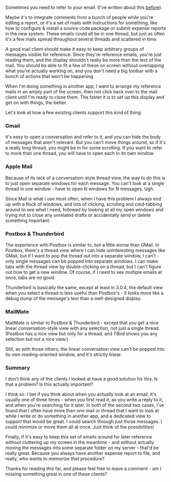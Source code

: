 <!--
.. title: Handling Reference Emails
.. date: 2011/04/26 09:44
.. slug: handling-reference-emails
.. link:
.. description:
.. tags: email, apple-mail, email, gmail, mikechecksmail, postbox, thunderbird, thunderbird-3
-->


Sometimes you need to refer to your email. (I've written about this [before](http://michael-mccracken.net/2007/06/the-read-once-email-client-and-reference-emails/)).

Maybe it's to integrate comments from a bunch of people while you're editing a report, or it's a set of mails with instructions for something, like how to configure & install a source code package or submit expense reports in the new system. These emails could all be in one thread, but just as often it's a few mails spread throughout several threads and scattered in time.

A good mail client should make it easy to keep arbitrary groups of messages visible for reference. Since they're reference emails, you're just reading them, and the display shouldn't really be more than the text of the mail. You should be able to fit a few of these on screen without overlapping what you're actually working on, and you don't need a big toolbar with a bunch of actions that won't be happening.

When I'm doing something in another app, I want to arrange my reference mails in an empty part of the screen, then not click back over to the mail client until I'm ready to close them. The faster it is to set up this display and get on with things, the better. 

Let's look at how a few existing clients support this kind of thing:

### Gmail

It's easy to open a conversation and refer to it, and you can hide the body of messages that aren't relevant. But you can't move things around, so if it's a really long thread, you might be in for some scrolling. If you want to refer to more than one thread, you will have to open each in its own window.

### Apple Mail

Because of its lack of a conversation-style thread view, the way to do this is to just open separate windows for each message. You can't look at a single thread in one window - have to open N windows for N messages. Ugh.

Since Mail is what I use most often, when I have this problem I always end up with a flock of windows, and lots of clicking, scrolling and cmd-tabbing around to see what I need, followed by looking at all my open windows and trying not to close any unrelated drafts or accidentally send or delete something important.

### Postbox & Thunderbird

The experience with Postbox is similar to, but a little worse than GMail.
In Postbox, there's a thread view where I can hide uninteresting messages like GMail, but if I want to pop the thread out into a separate window, I can't - only single messages can be popped into separate windows. I can make tabs with the thread view by double-clicking on a thread, but I can't figure out how to get a new window. Of course, if I need to see multiple emails at once, tabs are no good.

Thunderbird is basically the same, except at least in 3.0.4, the default view when you select a thread is less useful than Postbox's - it looks more like a debug dump of the message's text than a well-designed display. 

### MailMate

MailMate is similar to Postbox & Thunderbird - except that you get a nice linear conversation-style view with any selection, not just a single thread. (Postbox has a nice view but only for a thread, and TBird shows you any selection but not a nice view.)

Still, as with those others, the linear conversation view can't be popped into its own reading-oriented window, and it's strictly linear.

### Summary

I don't think any of the clients I looked at have a good solution for this. Is that a problem? Is this actually important? 

I think so. I bet if you think about when you actually look at an email, it's usually one of three times - when you first read it, as you write a reply to it, and when you're searching for it later. In both of the second two cases, I've found that I often have more than one mail or thread that I want to look at while I write or do something in another app, and a dedicated view to support that would be great. I could search through just those messages. I could minimize or move them all at once. Just think of the possibilities!

Finally, if it's easy to keep this set of emails around for later reference without cluttering up my screen in the meantime - and without actually moving the messages into some separate folder on my server - that'd be really great. Because you always have another expense report to file, and really, who wants to memorize *that* procedure?

Thanks for reading this far, and please feel free to leave a comment - am I missing something great in one of these clients?
